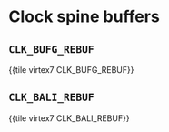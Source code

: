 # Clock spine buffers


## `CLK_BUFG_REBUF`

{{tile virtex7 CLK_BUFG_REBUF}}


## `CLK_BALI_REBUF`

{{tile virtex7 CLK_BALI_REBUF}}
